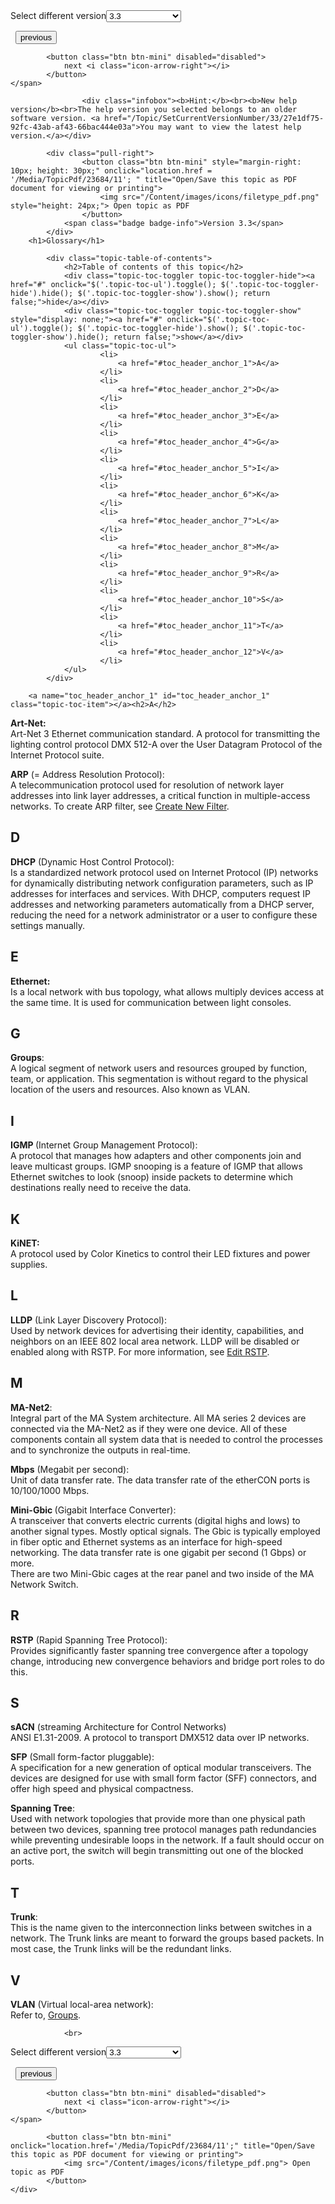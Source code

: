 
<div class="topic-navigation">

<div class="pull-right">
	<span class="pull-left">


<div class="pull-left">
<form action="/Topic/SetCurrentVersionNumber" class="form-inline" id="frmTagSelector" method="post">	<span class="form-mini">
		<div class="input-prepend"><span class="add-on">Select different version</span><select autocomplete="off" id="versionNumberId" name="versionNumberId" onchange="$(this).closest('#frmTagSelector').submit();" style="width: 120px;"><option value="">- latest -</option>
<option value="4">3.1</option>
<option value="8">3.2</option>
<option selected="selected" value="11">3.3</option>
<option value="15">3.4</option>
<option value="19">3.5</option>
<option value="22">3.6</option>
<option value="24">3.7</option>
<option value="28">3.8</option>
<option value="33">3.9</option>
</select></div>
		<input data-val="true" data-val-number="The field Int32 must be a number." data-val-required="The Int32 field is required." id="ProductId" name="ProductId" type="hidden" value="9">
		<input id="CurrentGuid" name="CurrentGuid" type="hidden" value="27e1df75-92fc-43ab-af43-66bac444e03a">
	</span>
</form></div>&nbsp;	</span>
	<span class="pull-right" style="white-space: nowrap;">
			<button class="btn btn-mini" onclick="location.href='/Page/Network/support/en/3.3'; " title="Go to previous page 'Support'">
				<i class="icon-arrow-left"></i> previous
			</button>

			<button class="btn btn-mini" disabled="disabled">
				next <i class="icon-arrow-right"></i>
			</button>
	</span>
</div>
<div class="clear-fix" style="margin-bottom: 10px"></div>
</div>

					<div class="infobox"><b>Hint:</b><br><b>New help version</b><br>The help version you selected belongs to an older software version. <a href="/Topic/SetCurrentVersionNumber/33/27e1df75-92fc-43ab-af43-66bac444e03a">You may want to view the latest help version.</a></div>

			<div class="pull-right">
					<button class="btn btn-mini" style="margin-right: 10px; height: 30px;" onclick="location.href = '/Media/TopicPdf/23684/11'; " title="Open/Save this topic as PDF document for viewing or printing">
						<img src="/Content/images/icons/filetype_pdf.png" style="height: 24px;"> Open topic as PDF
					</button>
				<span class="badge badge-info">Version 3.3</span>
			</div>
		<h1>Glossary</h1>

			<div class="topic-table-of-contents">
				<h2>Table of contents of this topic</h2>
				<div class="topic-toc-toggler topic-toc-toggler-hide"><a href="#" onclick="$('.topic-toc-ul').toggle(); $('.topic-toc-toggler-hide').hide(); $('.topic-toc-toggler-show').show(); return false;">hide</a></div>
				<div class="topic-toc-toggler topic-toc-toggler-show" style="display: none;"><a href="#" onclick="$('.topic-toc-ul').toggle(); $('.topic-toc-toggler-hide').show(); $('.topic-toc-toggler-show').hide(); return false;">show</a></div>
				<ul class="topic-toc-ul">
						<li>
							<a href="#toc_header_anchor_1">A</a>
						</li>
						<li>
							<a href="#toc_header_anchor_2">D</a>
						</li>
						<li>
							<a href="#toc_header_anchor_3">E</a>
						</li>
						<li>
							<a href="#toc_header_anchor_4">G</a>
						</li>
						<li>
							<a href="#toc_header_anchor_5">I</a>
						</li>
						<li>
							<a href="#toc_header_anchor_6">K</a>
						</li>
						<li>
							<a href="#toc_header_anchor_7">L</a>
						</li>
						<li>
							<a href="#toc_header_anchor_8">M</a>
						</li>
						<li>
							<a href="#toc_header_anchor_9">R</a>
						</li>
						<li>
							<a href="#toc_header_anchor_10">S</a>
						</li>
						<li>
							<a href="#toc_header_anchor_11">T</a>
						</li>
						<li>
							<a href="#toc_header_anchor_12">V</a>
						</li>
				</ul>
			</div>

		<a name="toc_header_anchor_1" id="toc_header_anchor_1" class="topic-toc-item"></a><h2>A</h2>

<p><strong>Art-Net:</strong><br>
Art-Net 3 Ethernet communication standard. A protocol for transmitting the lighting control protocol DMX 512-A over the User Datagram Protocol of the Internet Protocol suite.</p>

<p><strong>ARP</strong> (= Address Resolution Protocol):<br>
A telecommunication protocol used for resolution of network layer addresses into link layer addresses, a critical function in multiple-access networks. To create ARP filter, see <a href="/Topic/3e795e1d-ed43-4fa9-a128-4c39e6f3d211">Create New Filter</a>.</p>

<a name="toc_header_anchor_2" id="toc_header_anchor_2" class="topic-toc-item"></a><h2>D</h2>

<p><strong>DHCP</strong> (Dynamic Host Control Protocol):<br>
Is a standardized network protocol used on Internet Protocol (IP) networks for dynamically distributing network configuration parameters, such as IP addresses for interfaces and services. With DHCP, computers request IP addresses and networking parameters automatically from a DHCP server, reducing the need for a network administrator or a user to configure these settings manually.</p>

<a name="toc_header_anchor_3" id="toc_header_anchor_3" class="topic-toc-item"></a><h2>E</h2>

<p><strong>Ethernet:</strong><br>
Is a local network with bus topology, what allows multiply devices access at the same time. It is used for communication between light consoles.</p>

<a name="toc_header_anchor_4" id="toc_header_anchor_4" class="topic-toc-item"></a><h2>G</h2>

<p><strong><a id="Groups" name="Groups"></a>Groups</strong>:<br>
A logical segment of network users and resources grouped by function, team, or application. This segmentation is without regard to the physical location of the users and resources. Also known as VLAN.</p>

<a name="toc_header_anchor_5" id="toc_header_anchor_5" class="topic-toc-item"></a><h2>I</h2>

<p><strong>IGMP </strong>(Internet Group Management Protocol):<br>
A protocol that manages how adapters and other components join and leave multicast groups. IGMP snooping is a feature of IGMP that allows Ethernet switches to look (snoop) inside packets to determine which destinations really need to receive the data.</p>

<a name="toc_header_anchor_6" id="toc_header_anchor_6" class="topic-toc-item"></a><h2>K</h2>

<p><strong>KiNET:</strong><br>
A protocol used by Color Kinetics to control their LED fixtures and power supplies.</p>

<a name="toc_header_anchor_7" id="toc_header_anchor_7" class="topic-toc-item"></a><h2>L</h2>

<p><strong>LLDP</strong> (Link Layer Discovery Protocol):<br>
Used by network devices for advertising their identity, capabilities, and neighbors on an IEEE 802 local area network. LLDP will be disabled or enabled along with RSTP. For more information, see <a href="/Topic/70130fd8-b784-455d-bf72-42b047061397">Edit RSTP</a>.</p>

<a name="toc_header_anchor_8" id="toc_header_anchor_8" class="topic-toc-item"></a><h2>M</h2>

<p><strong>MA-Net2</strong>:<br>
Integral part of the MA System architecture. All MA series 2 devices are connected via the MA-Net2 as if they were one device. All of these components contain all system data that is needed to control the processes and to synchronize the outputs in real-time.</p>

<p><strong>Mbps</strong> (Megabit per second):<br>
Unit of data transfer rate. The data transfer rate of the etherCON ports is 10/100/1000 Mbps.</p>

<p><strong>Mini-Gbic </strong>(Gigabit Interface Converter):<br>
A transceiver that converts electric currents (digital highs and lows) to another signal types. Mostly optical signals. The Gbic is typically employed in fiber optic and Ethernet systems as an interface for high-speed networking. The data transfer rate is one gigabit per second (1 Gbps) or more.<br>
There are two Mini-Gbic cages at the rear panel and two inside of the MA Network Switch.</p>

<a name="toc_header_anchor_9" id="toc_header_anchor_9" class="topic-toc-item"></a><h2>R</h2>

<p><strong>RSTP</strong> (Rapid Spanning Tree Protocol):<br>
Provides significantly faster spanning tree convergence after a topology change, introducing new convergence behaviors and bridge port roles to do this.</p>

<a name="toc_header_anchor_10" id="toc_header_anchor_10" class="topic-toc-item"></a><h2>S</h2>

<p><strong>sACN</strong> (streaming Architecture for Control Networks)<br>
ANSI E1.31-2009. A protocol to transport DMX512 data over IP networks.</p>

<p><strong>SFP</strong> (Small form-factor pluggable):<br>
A specification for a new generation of optical modular transceivers. The devices are designed for use with small form factor (SFF) connectors, and offer high speed and physical compactness.</p>

<p><strong>Spanning Tree</strong>:<br>
Used with network topologies that provide more than one physical path between two devices, spanning tree protocol manages path redundancies while preventing undesirable loops in the network. If a fault should occur on an active port, the switch will begin transmitting out one of the blocked ports.</p>

<a name="toc_header_anchor_11" id="toc_header_anchor_11" class="topic-toc-item"></a><h2>T</h2>

<p><strong>Trunk</strong>:<br>
This is the name given to the interconnection links between switches in a network. The Trunk links are meant to forward the groups based packets. In most case, the Trunk links will be the redundant links.</p>

<a name="toc_header_anchor_12" id="toc_header_anchor_12" class="topic-toc-item"></a><h2>V</h2>

<p><strong>VLAN</strong> (Virtual local-area network):<br>
Refer to, <a href="#Groups">Groups</a>.</p>


				<br>
<div class="topic-navigation">

<div class="pull-right">
	<span class="pull-left">


<div class="pull-left">
<form action="/Topic/SetCurrentVersionNumber" class="form-inline" id="frmTagSelector" method="post">	<span class="form-mini">
		<div class="input-prepend"><span class="add-on">Select different version</span><select autocomplete="off" id="versionNumberId" name="versionNumberId" onchange="$(this).closest('#frmTagSelector').submit();" style="width: 120px;"><option value="">- latest -</option>
<option value="4">3.1</option>
<option value="8">3.2</option>
<option selected="selected" value="11">3.3</option>
<option value="15">3.4</option>
<option value="19">3.5</option>
<option value="22">3.6</option>
<option value="24">3.7</option>
<option value="28">3.8</option>
<option value="33">3.9</option>
</select></div>
		<input data-val="true" data-val-number="The field Int32 must be a number." data-val-required="The Int32 field is required." id="ProductId" name="ProductId" type="hidden" value="9">
		<input id="CurrentGuid" name="CurrentGuid" type="hidden" value="27e1df75-92fc-43ab-af43-66bac444e03a">
	</span>
</form></div>&nbsp;	</span>
	<span class="pull-right" style="white-space: nowrap;">
			<button class="btn btn-mini" onclick="location.href='/Page/Network/support/en/3.3'; " title="Go to previous page 'Support'">
				<i class="icon-arrow-left"></i> previous
			</button>

			<button class="btn btn-mini" disabled="disabled">
				next <i class="icon-arrow-right"></i>
			</button>
	</span>
</div>
	<div class="clear-fix"></div>
	<div class="pull-right">
	
			<button class="btn btn-mini" onclick="location.href='/Media/TopicPdf/23684/11';" title="Open/Save this topic as PDF document for viewing or printing">
				<img src="/Content/images/icons/filetype_pdf.png"> Open topic as PDF
			</button>
	</div>
<div class="clear-fix" style="margin-bottom: 10px"></div>
</div>

	